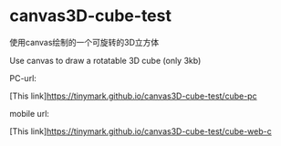 # canvas3D-cube-test

使用canvas绘制的一个可旋转的3D立方体

Use canvas to draw a rotatable 3D cube (only 3kb)

PC-url:

[This link]https://tinymark.github.io/canvas3D-cube-test/cube-pc

 mobile url:

[This link]https://tinymark.github.io/canvas3D-cube-test/cube-web-c

